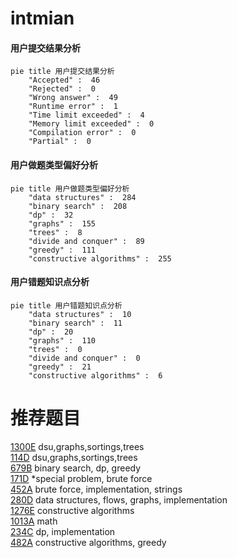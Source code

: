# intmian

<!-- tabs:start -->



#### **用户提交结果分析**

```mermaid
pie title 用户提交结果分析
    "Accepted" :  46
    "Rejected" :  0
    "Wrong answer" :  49
    "Runtime error" :  1
    "Time limit exceeded" :  4
    "Memory limit exceeded" :  0
    "Compilation error" :  0
    "Partial" :  0
```

#### **用户做题类型偏好分析**

```mermaid
pie title 用户做题类型偏好分析
    "data structures" :  284
    "binary search" :  208
    "dp" :  32
    "graphs" :  155
    "trees" :  8
    "divide and conquer" :  89
    "greedy" :  111
    "constructive algorithms" :  255
```
#### **用户错题知识点分析**

```mermaid
pie title 用户错题知识点分析
    "data structures" :  10
    "binary search" :  11
    "dp" :  20
    "graphs" :  110
    "trees" :  0
    "divide and conquer" :  0
    "greedy" :  21
    "constructive algorithms" :  6
```



<!-- tabs:end -->
# 推荐题目
[1300E](https://codeforces.com/contest/1300/problem/E)		dsu,graphs,sortings,trees		  
[114D](https://codeforces.com/contest/114/problem/D)		dsu,graphs,sortings,trees		  
[679B](https://codeforces.com/contest/679/problem/B)		binary search,
                        dp,
                        greedy		  
[171D](https://codeforces.com/contest/171/problem/D)		*special problem,
                        brute force		  
[452A](https://codeforces.com/contest/452/problem/A)		brute force,
                        implementation,
                        strings		  
[280D](https://codeforces.com/contest/280/problem/D)		data structures,
                        flows,
                        graphs,
                        implementation		  
[1276E](https://codeforces.com/contest/1276/problem/E)		constructive algorithms		  
[1013A](https://codeforces.com/contest/1013/problem/A)		math		  
[234C](https://codeforces.com/contest/234/problem/C)		dp,
                        implementation		  
[482A](https://codeforces.com/contest/482/problem/A)		constructive algorithms,
                        greedy		  
